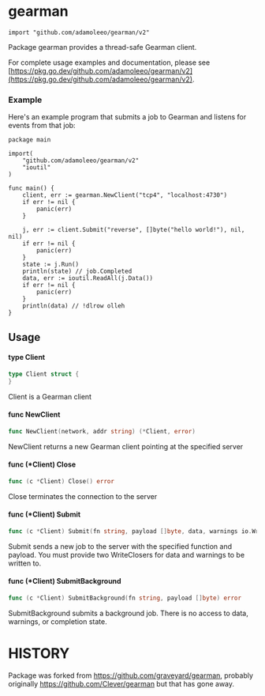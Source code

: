 # gearman

    import "github.com/adamoleeo/gearman/v2"

Package gearman provides a thread-safe Gearman client.

For complete usage examples and documentation, please see [https://pkg.go.dev/github.com/adamoleeo/gearman/v2](https://pkg.go.dev/github.com/adamoleeo/gearman/v2).


### Example

Here's an example program that submits a job to Gearman and listens for events
from that job:

    package main

    import(
    	"github.com/adamoleeo/gearman/v2"
    	"ioutil"
    )

    func main() {
    	client, err := gearman.NewClient("tcp4", "localhost:4730")
    	if err != nil {
    		panic(err)
    	}

    	j, err := client.Submit("reverse", []byte("hello world!"), nil, nil)
    	if err != nil {
    		panic(err)
    	}
    	state := j.Run()
    	println(state) // job.Completed
    	data, err := ioutil.ReadAll(j.Data())
    	if err != nil {
    		panic(err)
    	}
    	println(data) // !dlrow olleh
    }

## Usage

#### type Client

```go
type Client struct {
}
```

Client is a Gearman client

#### func  NewClient

```go
func NewClient(network, addr string) (*Client, error)
```
NewClient returns a new Gearman client pointing at the specified server

#### func (*Client) Close

```go
func (c *Client) Close() error
```
Close terminates the connection to the server

#### func (*Client) Submit

```go
func (c *Client) Submit(fn string, payload []byte, data, warnings io.WriteCloser) (*job.Job, error)
```
Submit sends a new job to the server with the specified function and payload.
You must provide two WriteClosers for data and warnings to be written to.

#### func (*Client) SubmitBackground

```go
func (c *Client) SubmitBackground(fn string, payload []byte) error
```
SubmitBackground submits a background job. There is no access to data, warnings,
or completion state.

# HISTORY

Package was forked from https://github.com/graveyard/gearman, probably
originally https://github.com/Clever/gearman but that has gone away.
